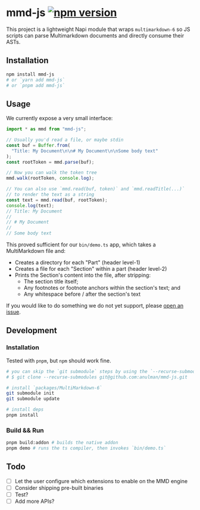 # mmd-js [![npm version](https://badge.fury.io/js/mmd-js.svg)](https://badge.fury.io/js/mmd-js)

This project is a lightweight Napi module that wraps `multimarkdown-6` so
JS scripts can parse Multimarkdown documents and directly consume their ASTs.

## Installation

```bash
npm install mmd-js
# or `yarn add mmd-js`
# or `pnpm add mmd-js`
```

## Usage

We currently expose a very small interface:

```ts
import * as mmd from "mmd-js";

// Usually you'd read a file, or maybe stdin
const buf = Buffer.from(
  "Title: My Document\n\n# My Document\n\nSome body text"
);
const rootToken = mmd.parse(buf);

// Now you can walk the token tree
mmd.walk(rootToken, console.log);

// You can also use `mmd.read(buf, token)` and `mmd.readTitle(...)`
// to render the text as a string
const text = mmd.read(buf, rootToken);
console.log(text);
// Title: My Document
//
// # My Document
//
// Some body text
```

This proved sufficient for our `bin/demo.ts` app, which takes a MultiMarkdown file and:

- Creates a directory for each "Part" (header level-1)
- Creates a file for each "Section" within a part (header level-2)
- Prints the Section's content into the file, after stripping:
  - The section title itself;
  - Any footnotes or footnote anchors within the section's text; and
  - Any whitespace before / after the section's text

If you would like to do something we do not yet support, please [open an issue](https://github.com/anulman/mmd-js/issues/new).

## Development

### Installation

Tested with `pnpm`, but `npm` should work fine.

```bash
# you can skip the `git submodule` steps by using the `--recurse-submodules` flag while cloning:
# $ git clone --recurse-submodules git@github.com:anulman/mmd-js.git

# install `packages/MultiMarkdown-6`
git submodule init
git submodule update

# install deps
pnpm install
```

### Build && Run

```bash
pnpm build:addon # builds the native addon
pnpm demo # runs the ts compiler, then invokes `bin/demo.ts`
```

## Todo

- [ ] Let the user configure which extensions to enable on the MMD engine
- [ ] Consider shipping pre-built binaries
- [ ] Test?
- [ ] Add more APIs?
